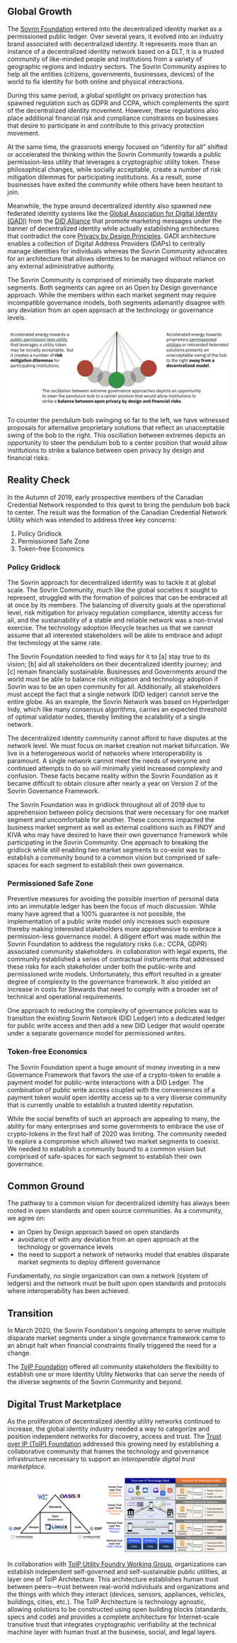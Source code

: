 ## Global Growth
The [Sovrin Foundation](http://sovrin.org) entered into the decentralized identity market as a permissioned public ledger.  Over several years, it evolved into an industry brand associated with decentralized identity.  It represents more than an instance of a decentralized identity network based on a DLT, it is a trusted community of like-minded people and institutions from a variety of geographic regions and industry sectors. The Sovrin Community aspires to help all the entities (citizens, governments, businesses, devices) of the world to fix identity for both online and physical interactions.

During this same period, a global spotlight on privacy protection has spawned regulation such as GDPR and CCPA, which complements the spirit of the decentralized identity movement. However, these regulations also place additional financial risk and compliance constraints on businesses that desire to participate in and contribute to this privacy protection movement.

At the same time, the grassroots energy focused on “identity for all” shifted or accelerated the thinking within the Sovrin Community towards a public permission-less utility that leverages a cryptographic utility token. These philosophical changes, while socially acceptable, create a number of risk mitigation dilemmas for participating institutions. As a result, some businesses have exited the community while others have been hesitant to join.

Meanwhile, the hype around decentralized identity also spawned new federated identity systems like the [Global Association for Digital Identity (GADI)](https://www.ksl.com/article/46669282/did-alliance-brings-trust-and-accountability-to-the-digital-world-with-launch-of-gadi-the-global-association-for-digital-identity) from the [DID Alliance](http://didalliance.org) that promote marketing messages under the banner of decentralized identity while actually establishing architectures that contradict the core [Privacy by Design Principles](https://medium.com/searchencrypt/7-principles-of-privacy-by-design-8a0f16d1f9ce). GADI architecture enables a collection of Digital Address Providers (DAPs) to centrally manage identities for individuals whereas the Sovrin Community advocates for an architecture that allows identities to be managed without reliance on any external administrative authority.

The Sovrin Community is comprised of minimally two disparate market segments. Both segments can agree on an Open by Design governance approach.  While the members within each market segment may require incompatible governance models, both segments adamantly disagree with any deviation from an open approach at the technology or governance levels.

![pendulum](../img/pendulum.png)

To counter the pendulum bob swinging so far to the left, we have witnessed proposals for alternative proprietary solutions that reflect an unacceptable swing of the bob to the right. This oscillation between extremes depicts an opportunity to steer the pendulum bob to a center position that would allow institutions to strike a balance between open privacy by design and financial risks.  

## Reality Check
In the Autumn of 2019, early prospective members of the Canadian Credential Network responded to this quest to bring the pendulum bob back to center.  The result was the formation of the Canadian Credential Network Utility which was intended to address three key concerns:

1.	Policy Gridlock
2.	Permissioned Safe Zone
3.	Token-free Economics

### Policy Gridlock
The Sovrin approach for decentralized identity was to tackle it at global scale. The Sovrin Community, much like the global societies it sought to represent, struggled with the formation of policies that can be embraced all at once by its members. The balancing of diversity goals at the operational level, risk mitigation for privacy regulation compliance, identity access for all, and the sustainability of a stable and reliable network was a non-trivial exercise. The technology adoption lifecycle teaches us that we cannot assume that all interested stakeholders will be able to embrace and adopt the technology at the same rate.

The Sovrin Foundation needed to find ways for it to [a] stay true to its vision; [b] aid all stakeholders on their decentralized identity journey; and [c] remain financially sustainable. Businesses and Governments around the world must be able to balance risk mitigation and technology adoption if Sovrin was to be an open community for all. Additionally, all stakeholders must accept the fact that a single network (DID ledger) cannot serve the entire globe. As an example, the Sovrin Network was based on Hyperledger Indy, which like many consensus algorithms, carries an expected threshold of optimal validator nodes, thereby limiting the scalability of a single network.

The decentralized identity community cannot afford to have disputes at the network level. We must focus on market creation not market bifurcation. We live in a heterogeneous world of networks where interoperability is paramount. A single network cannot meet the needs of everyone and continued attempts to do so will minimally yield increased complexity and confusion. These facts became reality within the Sovrin Foundation as it became difficult to obtain closure after nearly a year on Version 2 of the Sovrin Governance Framework.  

The Sovrin Foundation was in gridlock throughout all of 2019 due to apprehension between policy decisions that were necessary for one market segment and uncomfortable for another. These concerns impacted the business market segment as well as external coalitions such as FINDY and KIVA who may have desired to have their own governance framework while participating in the Sovrin Community. One approach to breaking the gridlock while still enabling two market segments to co-exist was to establish a community bound to a common vision but comprised of safe-spaces for each segment to establish their own governance.

### Permissioned Safe Zone
Preventive measures for avoiding the possible insertion of personal data into an immutable ledger has been the focus of much discussion. While many have agreed that a 100% guarantee is not possible, the implementation of a public write model only increases such exposure thereby making interested stakeholders more apprehensive to embrace a permission-less governance model. A diligent effort was made within the Sovrin Foundation to address the regulatory risks (i.e.: CCPA, GDPR) associated community stakeholders. In collaboration with legal experts, the community established a series of contractual instruments that addressed these risks for each stakeholder under both the public-write and permissioned write models. Unfortunately, this effort resulted in a greater degree of complexity to the governance framework. It also yielded an increase in costs for Stewards that need to comply with a broader set of technical and operational requirements.

One approach to reducing the complexity of governance policies was to transition the existing Sovrin Network (DID Ledger) into a dedicated ledger for public write access and then add a new DID Ledger that would operate under a separate governance model for permissioned writes.  

### Token-free Economics
The Sovrin Foundation spent a huge amount of money investing in a new Governance Framework that favors the use of a crypto-token to enable a payment model for public-write interactions with a DID Ledger. The combination of public write access coupled with the conveniences of a payment token would open identity access up to a very diverse community that is currently unable to establish a trusted identity reputation.    

While the social benefits of such an approach are appealing to many, the ability for many enterprises and some governments to embrace the use of crypto-tokens in the first half of 2020 was limiting. The community needed to explore a compromise which allowed two market segments to coexist. We needed to establish a community bound to a common vision but comprised of safe-spaces for each segment to establish their own governance.

## Common Ground
The pathway to a common vision for decentralized identity has always been rooted in open standards and open source communities. As a community, we agree on:

* an Open by Design approach based on open standards
* avoidance of with any deviation from an open approach at the technology or governance levels
* the need to support a network of networks model that enables disparate market segments to deploy different governance

Fundamentally, no single organization can own a network (system of ledgers) and the network must be built upon open standards and protocols where interoperability has been achieved.  

## Transition
In March 2020, the Sovrin Foundation's ongoing attempts to serve multiple disparate market segments under a single governance framework came to an abrupt halt when financial constraints finally triggered the need for a change.

The [ToIP Foundation](http://trustoverip.org) offered all community stakeholders the flexibility to establish one or more Identity Utility Networks that can serve the needs of the diverse segments of the Sovrin Community and beyond.

## Digital Trust Marketplace
As the proliferation of decentralized identity utility networks continued to increase, the global identity industry needed a way to categorize and position independent networks for discovery, access and trust. The [Trust over IP (ToIP) Foundation](http://trustoverip.org/) addressed this growing need by establishing a collaborative community that frames the technology and governance infrastructure necessary to support an *interoperable digital trust marketplace*.

![toip-triangle](../img/toip-triangle.png)

In collaboration with [ToIP Utility Foundry Working Group](https://trustoverip.org/working-groups/utility-foundry/), organizations can establish independent self-governed and self-sustainable public utilities, at layer one of ToIP Architecture. This architecture establishes human trust between peers—trust between real-world individuals and organizations and the things with which they interact (devices, sensors, appliances, vehicles, buildings, cities, etc.). The ToIP Architecture is technology agnostic, allowing solutions to be constructed using open building blocks (standards, specs and code) and provides a complete architecture for Internet-scale transitive trust that integrates cryptographic verifiability at the technical machine layer with human trust at the business, social, and legal layers.
